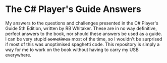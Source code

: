 # The C# Player's Guide Answers
My answers to the questions and challenges presented in the C# Player's Guide 5th Edition, written by RB Whitaker. These are in no way definitive, perfect answers to the book, nor should these answers be used as a guide. I can be very stupid ~~sometimes~~ most of the time, so I wouldn't be surprised if most of this was unoptimised spaghetti code. This repository is simply a way for me to work on the book without having to carry my USB everywhere. 
